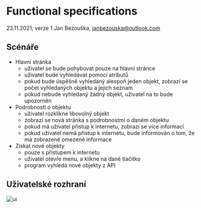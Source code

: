 # Functional specifications

23.11.2021, verze 1
Jan Bezouška, janbezouska@outlook.com

## Scénáře

 - Hlavní stránka
   - uživatel se bude pohybovat pouze na hlavní stránce
   - uživatel bude vyhledávat pomocí atributů
   - pokud bude úspěšně vyhledaný alespoň jeden objekt, zobrazí se počet vyhledaných objektu a jejich seznam
   - pokud nebude vyhledaný žádný objekt, uživatel na to bude upozorněn
 - Podrobnosti o objektu
   - uživatel rozklikne libovolný objekt
   - zobrazí se nová stránka s podrobnostmi o daném objektu
   - pokud má uživatel přístup k internetu, zobrazí se více informací
   - pokud uživatel nemá přístup k internetu, bude informován o tom, že má zobrazené omezené informace
 - Získat nové objekty
   - pouze s přístupem k internetu
   - uživatel otevře menu, a klikne na dané tlačítko
   - program vyhledá nové objekty z API

## Uživatelské rozhraní
![ui](https://user-images.githubusercontent.com/76868390/143014434-9cdf866e-3aa9-4260-a1dd-593c26d8f1ec.jpg)
